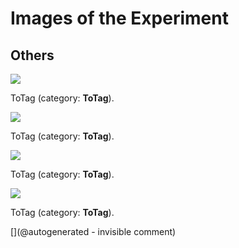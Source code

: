 # Images of the Experiment

## Others

![](/include/community/Jorge/lit3rick/20201022a/setup/3.jpg)

ToTag (category: __ToTag__).

![](/include/community/Jorge/lit3rick/20201022a/setup/2.jpg)

ToTag (category: __ToTag__).

![](/include/community/Jorge/lit3rick/20201022a/ndt_fft.png)

ToTag (category: __ToTag__).

![](/include/community/Jorge/lit3rick/20201022a/ndt_raw.png)

ToTag (category: __ToTag__).



[](@autogenerated - invisible comment)